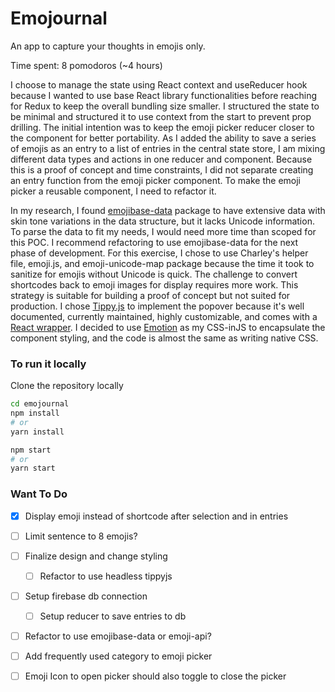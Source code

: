 # Emojournal

An app to capture your thoughts in emojis only.

Time spent: 8 pomodoros (~4 hours)

I choose to manage the state using React context and useReducer hook because I wanted to use base React library functionalities before reaching for Redux to keep the overall bundling size smaller. I structured the state to be minimal and structured it to use context from the start to prevent prop drilling. The initial intention was to keep the emoji picker reducer closer to the component for better portability. As I added the ability to save a series of emojis as an entry to a list of entries in the central state store, I am mixing different data types and actions in one reducer and component. Because this is a proof of concept and time constraints, I did not separate creating an entry function from the emoji picker component. To make the emoji picker a reusable component, I need to refactor it.

In my research, I found [emojibase-data](https://github.com/milesj/emojibase) package to have extensive data with skin tone variations in the data structure, but it lacks Unicode information. To parse the data to fit my needs, I would need more time than scoped for this POC. I recommend refactoring to use emojibase-data for the next phase of development. For this exercise, I chose to use Charley's helper file, emoji.js, and emoji-unicode-map package because the time it took to sanitize for emojis without Unicode is quick. The challenge to convert shortcodes back to emoji images for display requires more work. This strategy is suitable for building a proof of concept but not suited for production. I chose [Tippy.js](https://github.com/atomiks/tippyjs) to implement the popover because it's well documented, currently maintained, highly customizable, and comes with a [React wrapper](https://github.com/atomiks/tippyjs-react). I decided to use [Emotion](https://github.com/emotion-js/emotion) as my CSS-inJS to encapsulate the component styling, and the code is almost the same as writing native CSS.

### To run it locally
Clone the repository locally
```bash
cd emojournal
npm install 
# or
yarn install

npm start
# or
yarn start
```

### Want To Do
- [x] Display emoji instead of shortcode after selection and in entries
- [ ] Limit sentence to 8 emojis?
- [ ] Finalize design and change styling 
  - [ ] Refactor to use headless tippyjs
- [ ] Setup firebase db connection
  - [ ] Setup reducer to save entries to db
- [ ] Refactor to use emojibase-data or emoji-api?
- [ ] Add frequently used category to emoji picker
- [ ] Emoji Icon to open picker should also toggle to close the picker

